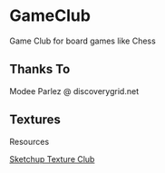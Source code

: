 # GameClub

Game Club for board games like Chess

## Thanks To

Modee Parlez @ discoverygrid.net

## Textures

Resources

[Sketchup Texture Club](https://www.sketchuptextureclub.com)
